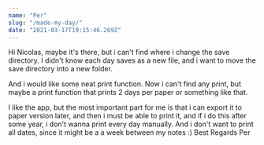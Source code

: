 ```yaml
---
name: "Per"
slug: "/made-my-day/"
date: "2021-03-17T19:15:46.269Z"
---
```

Hi Nicolas, 
maybe it&#x27;s there, but i can&#x27;t find where i change the save directory. I didn&#x27;t know each day saves as a new file, and i want to move the save directory into a new folder.

And i would like some neat print function. Now i can&#x27;t find any print, but maybe a print function that prints 2 days per paper or something like that.

I like the app, but the most important part for me is that i can export it to paper version later, and then i must be able to print it, and if i do this after some year, i don&#x27;t wanna print every day manually. And i don&#x27;t want to print all dates, since it might be a a week between my notes :)
Best Regards
Per

